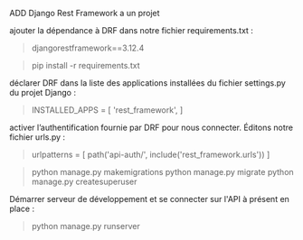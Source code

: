 ADD Django Rest Framework a un projet

ajouter la dépendance à DRF dans notre fichier requirements.txt  :
> djangorestframework==3.12.4

> pip install -r requirements.txt

déclarer DRF dans la liste des applications installées du fichier  settings.py  du projet Django :
> INSTALLED_APPS = [
'rest_framework',
]

activer l’authentification fournie par DRF pour nous connecter. Éditons notre fichier  urls.py  :
> urlpatterns = [
    path('api-auth/', include('rest_framework.urls'))
]

> python manage.py makemigrations
> python manage.py migrate
> python manage.py createsuperuser

Démarrer serveur de développement et se connecter sur l'API à présent en place :
> python manage.py runserver

